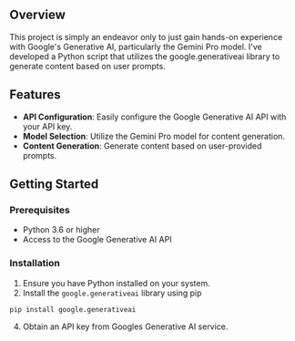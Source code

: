 ## Overview

This project is simply an endeavor only to just gain hands-on experience with Google's Generative AI, particularly the Gemini Pro model. I've developed a Python script that utilizes the google.generativeai library to generate content based on user prompts.

## Features

- **API Configuration**: Easily configure the Google Generative AI API with your API key.
- **Model Selection**: Utilize the Gemini Pro model for content generation.
- **Content Generation**: Generate content based on user-provided prompts.

## Getting Started

### Prerequisites

- Python 3.6 or higher
- Access to the Google Generative AI API

### Installation

1. Ensure you have Python installed on your system.
2. Install the `google.generativeai` library using pip

`pip install google.generativeai`

4. Obtain an API key from Googles Generative AI service.


